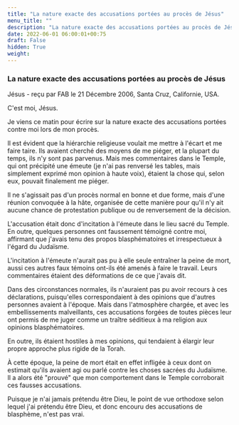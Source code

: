 ```yaml
---
title: "La nature exacte des accusations portées au procès de Jésus"
menu_title: ""
description: "La nature exacte des accusations portées au procès de Jésus"
date: 2022-06-01 06:00:01+00:75
draft: False
hidden: True
weight:
---
```

### La nature exacte des accusations portées au procès de Jésus

Jésus - reçu par FAB le 21 Décembre 2006, Santa Cruz, Californie, USA.

C'est moi, Jésus.

Je viens ce matin pour écrire sur la nature exacte des accusations portées contre moi lors de mon procès.

Il est évident que la hiérarchie religieuse voulait me mettre à l'écart et me faire taire. Ils avaient cherché des moyens de me piéger, et la plupart du temps, ils n'y sont pas parvenus. Mais mes commentaires dans le Temple, qui ont précipité une émeute (je n'ai pas renversé les tables, mais simplement exprimé mon opinion à haute voix), étaient la chose qui, selon eux, pouvait finalement me piéger.

Il ne s'agissait pas d'un procès normal en bonne et due forme, mais d'une réunion convoquée à la hâte, organisée de cette manière pour qu'il n'y ait aucune chance de protestation publique ou de renversement de la décision.

L'accusation était donc d'incitation à l'émeute dans le lieu sacré du Temple. En outre, quelques personnes ont faussement témoigné contre moi, affirmant que j'avais tenu des propos blasphématoires et irrespectueux à l'égard du Judaïsme.

L'incitation à l'émeute n'aurait pas pu à elle seule entraîner la peine de mort, aussi ces autres faux témoins ont-ils été amenés à faire le travail. Leurs commentaires étaient des déformations de ce que j'avais dit.

Dans des circonstances normales, ils n'auraient pas pu avoir recours à ces déclarations, puisqu'elles correspondaient à des opinions que d'autres personnes avaient à l'époque. Mais dans l'atmosphère chargée, et avec les embellissements malveillants, ces accusations forgées de toutes pièces leur ont permis de me juger comme un traître séditieux à ma religion aux opinions blasphématoires.

En outre, ils étaient hostiles à mes opinions, qui tendaient à élargir leur propre approche plus rigide de la Torah.

À cette époque, la peine de mort était en effet infligée à ceux dont on estimait qu'ils avaient agi ou parlé contre les choses sacrées du Judaïsme. Il a alors été "prouvé" que mon comportement dans le Temple corroborait ces fausses accusations.

Puisque je n'ai jamais prétendu être Dieu, le point de vue orthodoxe selon lequel j'ai prétendu être Dieu, et donc encouru des accusations de blasphème, n'est pas vrai.